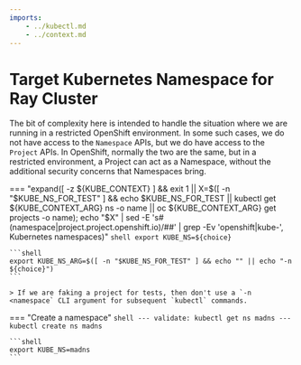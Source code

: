 ```yaml
---
imports:
    - ../kubectl.md
    - ../context.md
---
```


# Target Kubernetes Namespace for Ray Cluster

The bit of complexity here is intended to handle the situation where
we are running in a restricted OpenShift environment. In some such
cases, we do not have access to the `Namespace` APIs, but we do have
access to the `Project` APIs. In OpenShift, normally the two are the
same, but in a restricted environment, a Project can act as a
Namespace, without the additional security concerns that Namespaces
bring.

=== "expand([ -z ${KUBE_CONTEXT} ] && exit 1 || X=$([ -n "$KUBE_NS_FOR_TEST" ] && echo $KUBE_NS_FOR_TEST || kubectl get ${KUBE_CONTEXT_ARG} ns -o name || oc ${KUBE_CONTEXT_ARG} get projects -o name); echo "$X" | sed -E 's#(namespace|project\.project\.openshift\.io)/##' | grep -Ev 'openshift|kube-', Kubernetes namespaces)"
    ```shell
    export KUBE_NS=${choice}
    ```

    ```shell
    export KUBE_NS_ARG=$([ -n "$KUBE_NS_FOR_TEST" ] && echo "" || echo "-n ${choice}")
    ```

    > If we are faking a project for tests, then don't use a `-n <namespace` CLI argument for subsequent `kubectl` commands.

=== "Create a namespace"
    ```shell
    ---
    validate: kubectl get ns madns
    ---
    kubectl create ns madns
    ```
    
    ```shell
    export KUBE_NS=madns
    ```
    
